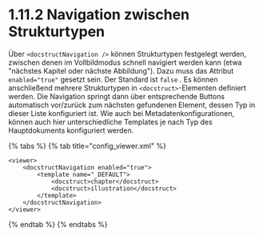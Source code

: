 # 1.11.2 Navigation zwischen Strukturtypen

Über `<docstructNavigation />` können Strukturtypen festgelegt werden, zwischen denen im Vollbildmodus schnell navigiert werden kann (etwa "nächstes Kapitel oder nächste Abbildung"). Dazu muss das Attribut `enabled="true"` gesetzt sein. Der Standard ist `false` . Es können anschließend mehrere Strukturtypen in `<docstruct>`-Elementen definiert werden. Die Navigation springt dann über entsprechende Buttons automatisch vor/zurück zum nächsten gefundenen Element, dessen Typ in dieser Liste konfiguriert ist. Wie auch bei Metadatenkonfigurationen, können auch hier unterschiedliche Templates je nach Typ des Hauptdokuments konfiguriert werden.

{% tabs %}
{% tab title="config_viewer.xml" %}
```markup
<viewer>
    <docstructNavigation enabled="true">
        <template name="_DEFAULT">
            <docstruct>chapter</docstruct>
            <docstruct>illustration</docstruct>
        </template>
    </docstructNavigation>
</viewer>
```
{% endtab %}
{% endtabs %}
